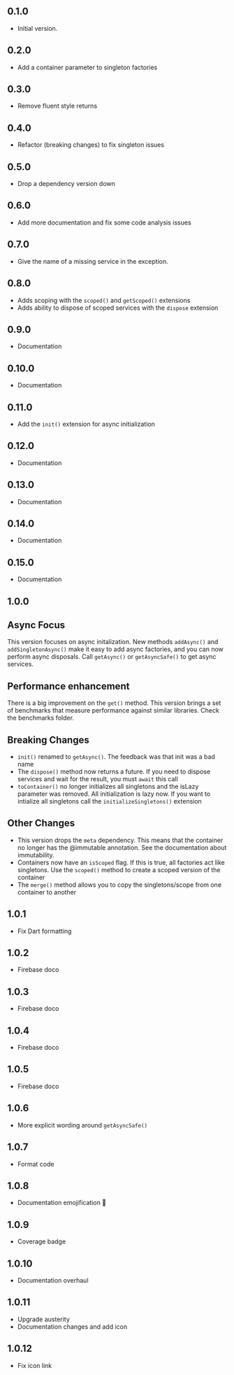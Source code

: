## 0.1.0
- Initial version.
## 0.2.0
- Add a container parameter to singleton factories
## 0.3.0
- Remove fluent style returns
## 0.4.0
- Refactor (breaking changes) to fix singleton issues
## 0.5.0
- Drop a dependency version down
## 0.6.0
- Add more documentation and fix some code analysis issues
## 0.7.0
- Give the name of a missing service in the exception. 
## 0.8.0
- Adds scoping with the `scoped()` and `getScoped()` extensions
- Adds ability to dispose of scoped services with the `dispose` extension
## 0.9.0
- Documentation
## 0.10.0
- Documentation
## 0.11.0
- Add the `init()` extension for async initialization
## 0.12.0
- Documentation
## 0.13.0
- Documentation
## 0.14.0
- Documentation
## 0.15.0
- Documentation
## 1.0.0
## Async Focus
This version focuses on async initalization. New methods `addAsync()` and `addSingletonAsync()` make it easy to add async factories, and you can now perform async disposals. Call `getAsync()` or `getAsyncSafe()` to get async services. 
## Performance enhancement
There is a big improvement on the `get()` method. This version brings a set of benchmarks that measure performance against similar libraries. Check the benchmarks folder.
## Breaking Changes 
- `init()` renamed to `getAsync()`. The feedback was that init was a bad name
- The `dispose()` method now returns a future. If you need to dispose services and wait for the result, you must `await` this call
- `toContainer()` no longer initializes all singletons and the isLazy parameter was removed. All initialization is lazy now. If you want to intialize all singletons call the `initializeSingletons()` extension
## Other Changes
- This version drops the `meta` dependency. This means that the container no
longer has the @immutable annotation. See the documentation about immutability.
- Containers now have an `isScoped` flag. If this is true, all factories act like singletons. Use the `scoped()` method to create a scoped version of the container
- The `merge()` method allows you to copy the singletons/scope from one container to another
## 1.0.1
- Fix Dart formatting
## 1.0.2
- Firebase doco
## 1.0.3
- Firebase doco
## 1.0.4
- Firebase doco
## 1.0.5
- Firebase doco
## 1.0.6
- More explicit wording around `getAsyncSafe()`
## 1.0.7
- Format code
## 1.0.8
- Documentation emojification 🎉
## 1.0.9
- Coverage badge
## 1.0.10
- Documentation overhaul
## 1.0.11
- Upgrade austerity
- Documentation changes and add icon
## 1.0.12
- Fix icon link